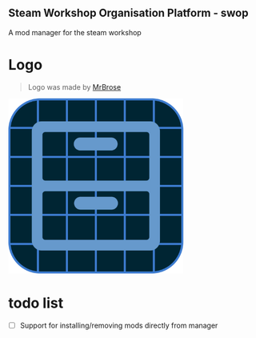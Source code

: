 ## Steam Workshop Organisation Platform - swop
A mod manager for the steam workshop


# Logo
> Logo was made by [MrBrose](https://github.com/MrBrose)
<img src="swop.png" width="350" title="Swop Logo">

# todo list
 - [ ] Support for installing/removing mods directly from manager
